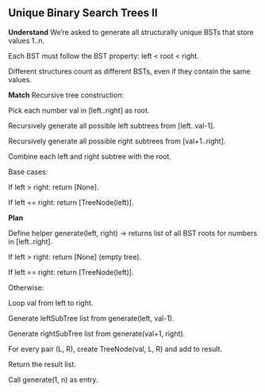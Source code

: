 ## Unique Binary Search Trees II

**Understand**
We’re asked to generate all structurally unique BSTs that store values 1..n.

Each BST must follow the BST property: left < root < right.

Different structures count as different BSTs, even if they contain the same values.

**Match**
Recursive tree construction:

Pick each number val in [left..right] as root.

Recursively generate all possible left subtrees from [left..val-1].

Recursively generate all possible right subtrees from [val+1..right].

Combine each left and right subtree with the root.

Base cases:

If left > right: return [None].

If left == right: return [TreeNode(left)].

**Plan**

Define helper generate(left, right) → returns list of all BST roots for numbers in [left..right].

If left > right: return [None] (empty tree).

If left == right: return [TreeNode(left)].

Otherwise:

Loop val from left to right.

Generate leftSubTree list from generate(left, val-1).

Generate rightSubTree list from generate(val+1, right).

For every pair (L, R), create TreeNode(val, L, R) and add to result.

Return the result list.

Call generate(1, n) as entry.